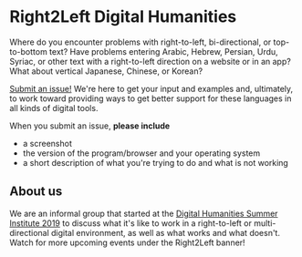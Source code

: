 # Right2Left Digital Humanities
Where do you encounter problems with right-to-left, bi-directional, or top-to-bottom text? Have problems entering Arabic, Hebrew, Persian, Urdu, Syriac, or other text with a right-to-left direction on a website or in an app? What about vertical Japanese, Chinese, or Korean?

[Submit an issue!](https://github.com/right2leftdh/right2leftdh.github.io/issues/new/choose) We're here to get your input and examples and, ultimately, to work toward providing ways to get better support for these languages in all kinds of digital tools.

When you submit an issue, **please include** 
 - a screenshot
 - the version of the program/browser and your operating system
 - a short description of what you're trying to do and what is not working
 
## About us
We are an informal group that started at the [Digital Humanities Summer Institute 2019](http://dhsi.org/) to discuss what it's like to work in a right-to-left or multi-directional digital environment, as well as what works and what doesn't. Watch for more upcoming events under the Right2Left banner!
